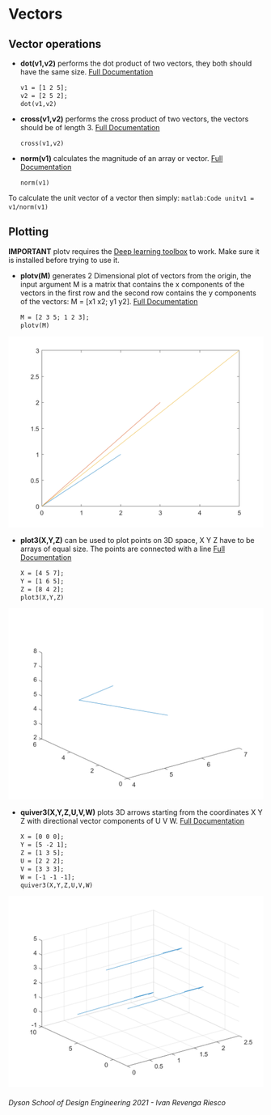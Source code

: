 # Vectors

## Vector operations
- **dot(v1,v2)** performs the dot product of two vectors, they both should have the same size. [Full Documentation](https://uk.mathworks.com/help/matlab/ref/dot.html)
    ```matlab:Code
    v1 = [1 2 5];
    v2 = [2 5 2];
    dot(v1,v2)
    ```

- **cross(v1,v2)** performs the cross product of two vectors, the vectors should be of length 3. [Full Documentation](https://uk.mathworks.com/help/matlab/ref/cross.html)
    ```matlab:Code
    cross(v1,v2)
    ```

- **norm(v1)** calculates the magnitude of an array or vector. [Full Documentation](https://uk.mathworks.com/help/matlab/ref/norm.html)
    ```matlab:Code
    norm(v1)
    ```
To calculate the unit vector of a vector then simply:
    ```matlab:Code
    unitv1 = v1/norm(v1)
    ```
## Plotting
**IMPORTANT** plotv requires the [Deep learning toolbox](https://uk.mathworks.com/products/deep-learning.html) to work. Make sure it is installed before trying to use it.
- **plotv(M)** generates 2 Dimensional plot of vectors from the origin, the input argument M is a matrix that contains the x components of the vectors in the first row and the second row contains the y components of the vectors: M = [x1 x2; y1 y2]. [Full Documentation](https://uk.mathworks.com/help/deeplearning/ref/plotv.html)

    ```matlab:Code
    M = [2 3 5; 1 2 3];
    plotv(M)
    ``` 
![plotv](images/plotv.png)

- **plot3(X,Y,Z)** can be used to plot points on 3D space, X Y Z have to be arrays of equal size. The points are connected with a line [Full Documentation](https://uk.mathworks.com/help/matlab/ref/plot3.html)
    ```matlab:Code
    X = [4 5 7];
    Y = [1 6 5];
    Z = [8 4 2];
    plot3(X,Y,Z)
    ```
![plot3](images/plot3.png)

- **quiver3(X,Y,Z,U,V,W)** plots 3D arrows starting from the coordinates X Y Z with directional vector components of U V W. [Full Documentation](https://uk.mathworks.com/help/matlab/ref/quiver3.html)

    ```matlab:Code
    X = [0 0 0];
    Y = [5 -2 1];
    Z = [1 3 5];
    U = [2 2 2];
    V = [3 3 3];
    W = [-1 -1 -1];
    quiver3(X,Y,Z,U,V,W)
    ```
![quiver3](images/quiver3.png)
###### Dyson School of Design Engineering 2021 - Ivan Revenga Riesco

